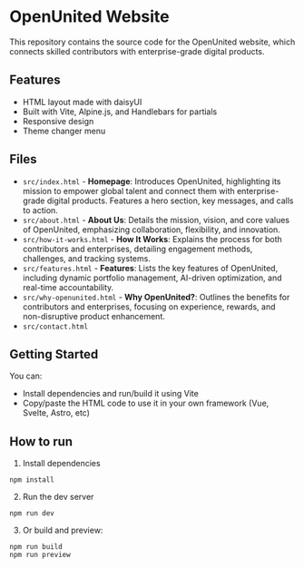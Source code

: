 # OpenUnited Website

This repository contains the source code for the OpenUnited website, which connects skilled contributors with enterprise-grade digital products.

## Features

- HTML layout made with daisyUI
- Built with Vite, Alpine.js, and Handlebars for partials
- Responsive design
- Theme changer menu

## Files

- `src/index.html` - **Homepage**: Introduces OpenUnited, highlighting its mission to empower global talent and connect them with enterprise-grade digital products. Features a hero section, key messages, and calls to action.
- `src/about.html` - **About Us**: Details the mission, vision, and core values of OpenUnited, emphasizing collaboration, flexibility, and innovation.
- `src/how-it-works.html` - **How It Works**: Explains the process for both contributors and enterprises, detailing engagement methods, challenges, and tracking systems.
- `src/features.html` - **Features**: Lists the key features of OpenUnited, including dynamic portfolio management, AI-driven optimization, and real-time accountability.
- `src/why-openunited.html` - **Why OpenUnited?**: Outlines the benefits for contributors and enterprises, focusing on experience, rewards, and non-disruptive product enhancement.
- `src/contact.html`

## Getting Started

You can:

- Install dependencies and run/build it using Vite
- Copy/paste the HTML code to use it in your own framework (Vue, Svelte, Astro, etc)

## How to run

1. Install dependencies

```
npm install
```

2. Run the dev server

```
npm run dev
```

3. Or build and preview:

```
npm run build
npm run preview
```
